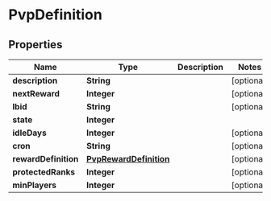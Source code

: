 

# PvpDefinition


## Properties

| Name | Type | Description | Notes |
|------------ | ------------- | ------------- | -------------|
|**description** | **String** |  |  [optional] |
|**nextReward** | **Integer** |  |  [optional] |
|**lbid** | **String** |  |  [optional] |
|**state** | **Integer** |  |  |
|**idleDays** | **Integer** |  |  [optional] |
|**cron** | **String** |  |  [optional] |
|**rewardDefinition** | [**PvpRewardDefinition**](PvpRewardDefinition.md) |  |  [optional] |
|**protectedRanks** | **Integer** |  |  [optional] |
|**minPlayers** | **Integer** |  |  [optional] |



